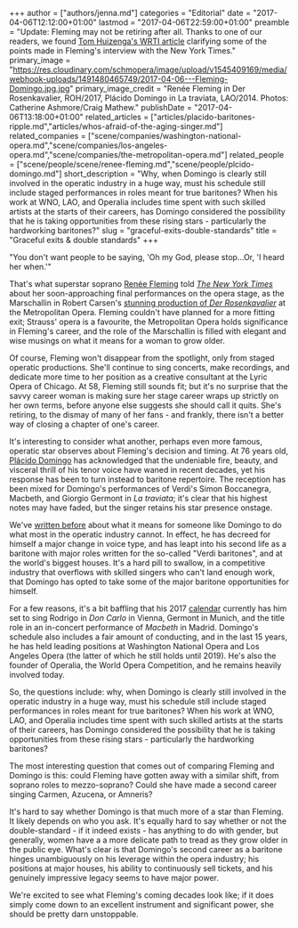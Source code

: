 +++
author = ["authors/jenna.md"]
categories = "Editorial"
date = "2017-04-06T12:12:00+01:00"
lastmod = "2017-04-06T22:59:00+01:00"
preamble = "Update: Fleming may not be retiring after all. Thanks to one of our readers, we found [Tom Huizenga's WRTI article](http://wrti.org/post/hold-ren-e-fleming-not-retiring-opera) clarifying some of the points made in Fleming's interview with the New York Times."
primary_image = "https://res.cloudinary.com/schmopera/image/upload/v1545409169/media/webhook-uploads/1491480465749/2017-04-06---Fleming-Domingo.jpg.jpg"
primary_image_credit = "Renée Fleming in Der Rosenkavalier, ROH/2017, Plácido Domingo in La traviata, LAO/2014. Photos: Catherine Ashmore/Craig Mathew."
publishDate = "2017-04-06T13:18:00+01:00"
related_articles = ["articles/placido-baritones-ripple.md","articles/whos-afraid-of-the-aging-singer.md"]
related_companies = ["scene/companies/washington-national-opera.md","scene/companies/los-angeles-opera.md","scene/companies/the-metropolitan-opera.md"]
related_people = ["scene/people/scene/renee-fleming.md","scene/people/plcido-domingo.md"]
short_description = "Why, when Domingo is clearly still involved in the operatic industry in a huge way, must his schedule still include staged performances in roles meant for true baritones? When his work at WNO, LAO, and Operalia includes time spent with such skilled artists at the starts of their careers, has Domingo considered the possibility that he is taking opportunities from these rising stars - particularly the hardworking baritones?"
slug = "graceful-exits-double-standards"
title = "Graceful exits &amp; double standards"
+++

"You don't want people to be saying, 'Oh my God, please stop...Or, 'I heard her when.'"

That's what superstar soprano [Renée Fleming](/scene/people/renee-fleming/) told [*The New York Times*](https://www.nytimes.com/2017/04/05/arts/music/the-diva-departs-renee-flemings-farewell-to-opera.html?action=click&contentCollection=undefined&region=Footer&module=WhatsNext&version=WhatsNext&contentID=WhatsNext&moduleDetail=most-emailed-2&pgtype=undefined) about her soon-approaching final performances on the opera stage, as the Marschallin in Robert Carsen's [stunning production of *Der Rosenkavalier*](http://www.schmopera.com/in-review-der-rosenkavalier-at-roh/) at the Metropolitan Opera. Fleming couldn't have planned for a more fitting exit; Strauss' opera is a favourite, the Metropolitan Opera holds significance in Fleming's career, and the role of the Marschallin is filled with elegant and wise musings on what it means for a woman to grow older.

Of course, Fleming won't disappear from the spotlight, only from staged operatic productions. She'll continue to sing concerts, make recordings, and dedicate more time to her position as a creative consultant at the Lyric Opera of Chicago. At 58, Fleming still sounds fit; but it's no surprise that the savvy career woman is making sure her stage career wraps up strictly on her own terms, before anyone else suggests she should call it quits. She's retiring, to the dismay of many of her fans - and frankly, there isn't a better way of closing a chapter of one's career.

It's interesting to consider what another, perhaps even more famous, operatic star observes about Fleming's decision and timing. At 76 years old, [Plácido Domingo](/scene/people/placido-domingo/) has acknowledged that the undeniable fire, beauty, and visceral thrill of his tenor voice have waned in recent decades, yet his response has been to turn instead to baritone repertoire. The reception has been mixed for Domingo's performances of Verdi's Simon Boccanegra, Macbeth, and Giorgio Germont in *La traviata*; it's clear that his highest notes may have faded, but the singer retains his star presence onstage.

We've [written before](/placido-baritones-ripple/) about what it means for someone like Domingo to do what most in the operatic industry cannot. In effect, he has decreed for himself a major change in voice type, and has leapt into his second life as a baritone with major roles written for the so-called "Verdi baritones", and at the world's biggest houses. It's a hard pill to swallow, in a competitive industry that overflows with skilled singers who can't land enough work, that Domingo has opted to take some of the major baritone opportunities for himself. 

For a few reasons, it's a bit baffling that his 2017 [calendar](http://www.placidodomingo.com/us-en/calendar) currently has him set to sing Rodrigo in *Don Carlo* in Vienna, Germont in Munich, and the title role in an in-concert performance of *Macbeth* in Madrid. Domingo's schedule also includes a fair amount of conducting, and in the last 15 years, he has held leading positions at Washington National Opera and Los Angeles Opera (the latter of which he still holds until 2019). He's also the founder of Operalia, the World Opera Competition, and he remains heavily involved today.

So, the questions include: why, when Domingo is clearly still involved in the operatic industry in a huge way, must his schedule still include staged performances in roles meant for true baritones? When his work at WNO, LAO, and Operalia includes time spent with such skilled artists at the starts of their careers, has Domingo considered the possibility that he is taking opportunities from these rising stars - particularly the hardworking baritones? 

The most interesting question that comes out of comparing Fleming and Domingo is this: could Fleming have gotten away with a similar shift, from soprano roles to mezzo-soprano? Could she have made a second career singing Carmen, Azucena, or Amneris?

It's hard to say whether Domingo is that much more of a star than Fleming. It likely depends on who you ask. It's equally hard to say whether or not the double-standard - if it indeed exists - has anything to do with gender, but generally, women have a a more delicate path to tread as they grow older in the public eye. What's clear is that Domingo's second career as a baritone hinges unambiguously on his leverage within the opera industry; his positions at major houses, his ability to continuously sell tickets, and his genuinely impressive legacy seems to have major power.

We're excited to see what Fleming's coming decades look like; if it does simply come down to an excellent instrument and significant power, she should be pretty darn unstoppable.
